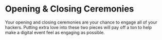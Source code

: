 # Opening & Closing Ceremonies

Your opening and closing ceremonies are your chance to engage all of your hackers. Putting extra love into these two pieces will pay off a ton to help make a digital event feel as engaging as possible. 

